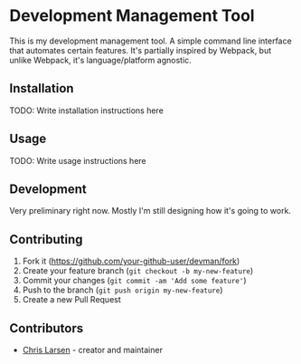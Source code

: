 # Development Management Tool

This is my development management tool. A simple command line interface that automates certain features. It's partially inspired by Webpack, but unlike Webpack, it's language/platform agnostic.

## Installation

TODO: Write installation instructions here

## Usage

TODO: Write usage instructions here

## Development

Very preliminary right now. Mostly I'm still designing how it's going to work.

## Contributing

1. Fork it (<https://github.com/your-github-user/devman/fork>)
2. Create your feature branch (`git checkout -b my-new-feature`)
3. Commit your changes (`git commit -am 'Add some feature'`)
4. Push to the branch (`git push origin my-new-feature`)
5. Create a new Pull Request

## Contributors

- [Chris Larsen](https://github.com/your-github-user) - creator and maintainer
